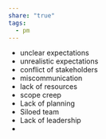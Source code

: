```yaml
---
share: "true"
tags:
  - pm
---
```

- unclear expectations
- unrealistic expectations
- conflict of stakeholders
- miscommunication
- lack of resources
- scope creep 
- Lack of planning
- Siloed team
- Lack of leadership
- 
